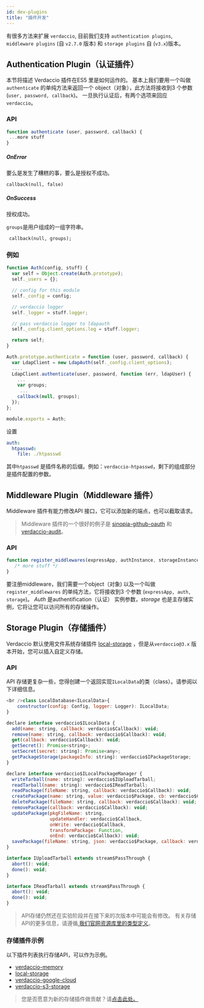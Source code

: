 ```yaml
---
id: dev-plugins
title: "插件开发"
---
```

有很多方法来扩展 `verdaccio`, 目前我们支持 `authentication plugins`, `middleware plugins` (自 `v2.7.0` 版本) 和 `storage plugins` 自 (`v3.x`)版本。

## Authentication Plugin（认证插件）

本节将描述 Verdaccio 插件在ES5 里是如何运作的。 基本上我们要用一个叫做`authenticate` 的单纯方法来返回一个 object（对象），此方法将接收到3 个参数 (`user, password, callback`)。 一旦执行认证后，有两个选项来回应 `verdaccio`。

### API

```js
function authenticate (user, password, callback) {
 ...more stuff
}
```

##### OnError

要么是发生了糟糕的事，要么是授权不成功。

    callback(null, false)
    

##### OnSuccess

授权成功。

`groups`是用户组成的一组字符串。

     callback(null, groups);
    

### 例如

```javascript
function Auth(config, stuff) {
  var self = Object.create(Auth.prototype);
  self._users = {};

  // config for this module
  self._config = config;

  // verdaccio logger
  self._logger = stuff.logger;

  // pass verdaccio logger to ldapauth
  self._config.client_options.log = stuff.logger;

  return self;
}

Auth.prototype.authenticate = function (user, password, callback) {
  var LdapClient = new LdapAuth(self._config.client_options);
  ....
  LdapClient.authenticate(user, password, function (err, ldapUser) {
    ...
    var groups;
     ...
    callback(null, groups);
  });
};

module.exports = Auth;
```

设置

```yaml
auth:
  htpasswd:
    file: ./htpasswd
```

其中`htpasswd` 是插件名称的后缀。例如：`verdaccio-htpasswd`，剩下的组成部分是插件配置的参数。

## Middleware Plugin（Middleware 插件）

Middleware 插件有能力修改API 接口，它可以添加新的端点，也可以截取请求。

> Middleware 插件的一个很好的例子是 [sinopia-github-oauth](https://github.com/soundtrackyourbrand/sinopia-github-oauth) 和 [verdaccio-audit](https://github.com/verdaccio/verdaccio-audit)。

### API

```js
function register_middlewares(expressApp, authInstance, storageInstance) {
   /* more stuff */
}
```

要注册middleware，我们需要一个object（对象) 以及一个叫做`register_middlewares` 的单纯方法，它将接收到3 个参数 (`expressApp, auth, storage`)。 *Auth* 是authentification（认证） 实例参数，*storage* 也是主存储实例，它将让您可以访问所有的存储操作。

## Storage Plugin（存储插件）

Verdaccio 默认使用文件系统存储插件 [local-storage](https://github.com/verdaccio/local-storage) ，但是从`verdaccio@3.x` 版本开始，您可以插入自定义存储。

### API

API 存储更复杂一些，您得创建一个返回实现`ILocalData`的类（class）。请参阅以下详细信息。

```js
<br />class LocalDatabase<ILocalData>{
    constructor(config: Config, logger: Logger): ILocalData;
}

declare interface verdaccio$ILocalData {
  add(name: string, callback: verdaccio$Callback): void;
  remove(name: string, callback: verdaccio$Callback): void;
  get(callback: verdaccio$Callback): void;
  getSecret(): Promise<string>;
  setSecret(secret: string): Promise<any>;
  getPackageStorage(packageInfo: string): verdaccio$IPackageStorage;
}

declare interface verdaccio$ILocalPackageManager {
  writeTarball(name: string): verdaccio$IUploadTarball;
  readTarball(name: string): verdaccio$IReadTarball;
  readPackage(fileName: string, callback: verdaccio$Callback): void;
  createPackage(name: string, value: verdaccio$Package, cb: verdaccio$Callback): void;
  deletePackage(fileName: string, callback: verdaccio$Callback): void;
  removePackage(callback: verdaccio$Callback): void;
  updatePackage(pkgFileName: string,
                updateHandler: verdaccio$Callback,
                onWrite: verdaccio$Callback,
                transformPackage: Function,
                onEnd: verdaccio$Callback): void;
  savePackage(fileName: string, json: verdaccio$Package, callback: verdaccio$Callback): void;
}

interface IUploadTarball extends stream$PassThrough {
  abort(): void;
  done(): void;
}

interface IReadTarball extends stream$PassThrough {
  abort(): void;
  done(): void;
}
```

> API存储仍然还在实验阶段并在接下来的次版本中可能会有修改。 有关存储API的更多信息，请遵循[ 我们官网资源库里的类型定义](https://github.com/verdaccio/flow-types)。

### 存储插件示例

以下插件列表执行存储API，可以作为示例。

* [verdaccio-memory](https://github.com/verdaccio/verdaccio-memory)
* [local-storage](https://github.com/verdaccio/local-storage)
* [verdaccio-google-cloud](https://github.com/verdaccio/verdaccio-google-cloud)
* [verdaccio-s3-storage](https://github.com/Remitly/verdaccio-s3-storage/tree/s3)

> 您是否愿意为新的存储插件做贡献？请[点击此处。](https://github.com/verdaccio/verdaccio/issues/103#issuecomment-357478295)